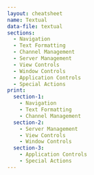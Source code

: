 ```yaml
---
layout: cheatsheet
name: Textual
data-file: textual
sections:
  - Navigation
  - Text Formatting
  - Channel Management
  - Server Management
  - View Controls
  - Window Controls
  - Application Controls
  - Special Actions
print:
  section-1:
    - Navigation
    - Text Formatting
    - Channel Management
  section-2:
    - Server Management
    - View Controls
    - Window Controls
  section-3:
    - Application Controls
    - Special Actions
---
```

